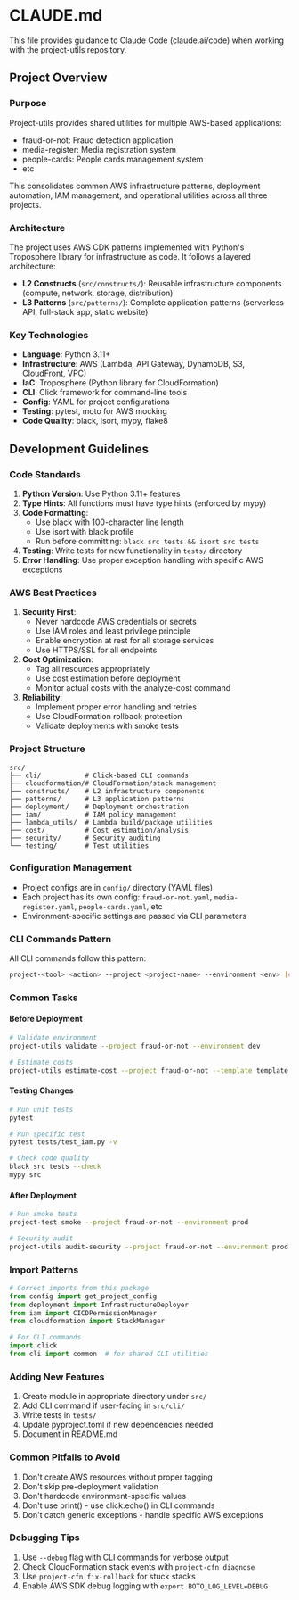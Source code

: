 # CLAUDE.md

This file provides guidance to Claude Code (claude.ai/code) when working with the project-utils repository.

## Project Overview

### Purpose
Project-utils provides shared utilities for multiple AWS-based applications:
- fraud-or-not: Fraud detection application
- media-register: Media registration system
- people-cards: People cards management system
- etc

This consolidates common AWS infrastructure patterns, deployment automation, IAM management, and operational utilities across all three projects.

### Architecture
The project uses AWS CDK patterns implemented with Python's Troposphere library for infrastructure as code. It follows a layered architecture:
- **L2 Constructs** (`src/constructs/`): Reusable infrastructure components (compute, network, storage, distribution)
- **L3 Patterns** (`src/patterns/`): Complete application patterns (serverless API, full-stack app, static website)

### Key Technologies
- **Language**: Python 3.11+
- **Infrastructure**: AWS (Lambda, API Gateway, DynamoDB, S3, CloudFront, VPC)
- **IaC**: Troposphere (Python library for CloudFormation)
- **CLI**: Click framework for command-line tools
- **Config**: YAML for project configurations
- **Testing**: pytest, moto for AWS mocking
- **Code Quality**: black, isort, mypy, flake8

## Development Guidelines

### Code Standards
1. **Python Version**: Use Python 3.11+ features
2. **Type Hints**: All functions must have type hints (enforced by mypy)
3. **Code Formatting**: 
   - Use black with 100-character line length
   - Use isort with black profile
   - Run before committing: `black src tests && isort src tests`
4. **Testing**: Write tests for new functionality in `tests/` directory
5. **Error Handling**: Use proper exception handling with specific AWS exceptions

### AWS Best Practices
1. **Security First**:
   - Never hardcode AWS credentials or secrets
   - Use IAM roles and least privilege principle
   - Enable encryption at rest for all storage services
   - Use HTTPS/SSL for all endpoints
2. **Cost Optimization**:
   - Tag all resources appropriately
   - Use cost estimation before deployment
   - Monitor actual costs with the analyze-cost command
3. **Reliability**:
   - Implement proper error handling and retries
   - Use CloudFormation rollback protection
   - Validate deployments with smoke tests

### Project Structure
```
src/
├── cli/           # Click-based CLI commands
├── cloudformation/# CloudFormation/stack management
├── constructs/    # L2 infrastructure components
├── patterns/      # L3 application patterns
├── deployment/    # Deployment orchestration
├── iam/           # IAM policy management
├── lambda_utils/  # Lambda build/package utilities
├── cost/          # Cost estimation/analysis
├── security/      # Security auditing
└── testing/       # Test utilities
```

### Configuration Management
- Project configs are in `config/` directory (YAML files)
- Each project has its own config: `fraud-or-not.yaml`, `media-register.yaml`, `people-cards.yaml`, etc
- Environment-specific settings are passed via CLI parameters

### CLI Commands Pattern
All CLI commands follow this pattern:
```bash
project-<tool> <action> --project <project-name> --environment <env> [options]
```

### Common Tasks

#### Before Deployment
```bash
# Validate environment
project-utils validate --project fraud-or-not --environment dev

# Estimate costs
project-utils estimate-cost --project fraud-or-not --template template.yaml
```

#### Testing Changes
```bash
# Run unit tests
pytest

# Run specific test
pytest tests/test_iam.py -v

# Check code quality
black src tests --check
mypy src
```

#### After Deployment
```bash
# Run smoke tests
project-test smoke --project fraud-or-not --environment prod

# Security audit
project-utils audit-security --project fraud-or-not --environment prod
```

### Import Patterns
```python
# Correct imports from this package
from config import get_project_config
from deployment import InfrastructureDeployer
from iam import CICDPermissionManager
from cloudformation import StackManager

# For CLI commands
import click
from cli import common  # for shared CLI utilities
```

### Adding New Features
1. Create module in appropriate directory under `src/`
2. Add CLI command if user-facing in `src/cli/`
3. Write tests in `tests/`
4. Update pyproject.toml if new dependencies needed
5. Document in README.md

### Common Pitfalls to Avoid
1. Don't create AWS resources without proper tagging
2. Don't skip pre-deployment validation
3. Don't hardcode environment-specific values
4. Don't use print() - use click.echo() in CLI commands
5. Don't catch generic exceptions - handle specific AWS exceptions

### Debugging Tips
1. Use `--debug` flag with CLI commands for verbose output
2. Check CloudFormation stack events with `project-cfn diagnose`
3. Use `project-cfn fix-rollback` for stuck stacks
4. Enable AWS SDK debug logging with `export BOTO_LOG_LEVEL=DEBUG`
